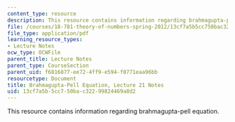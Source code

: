 ```yaml
---
content_type: resource
description: This resource contains information regarding brahmagupta-pell equation.
file: /courses/18-781-theory-of-numbers-spring-2012/13cf7a5b5cc750bac32299824469a8d2_MIT18_781S12_lec21.pdf
file_type: application/pdf
learning_resource_types:
- Lecture Notes
ocw_type: OCWFile
parent_title: Lecture Notes
parent_type: CourseSection
parent_uid: f6816877-ee72-4ff9-e594-f0771eaa96bb
resourcetype: Document
title: Brahmagupta-Pell Equation, Lecture 21 Notes
uid: 13cf7a5b-5cc7-50ba-c322-99824469a8d2
---
```

This resource contains information regarding brahmagupta-pell equation.

